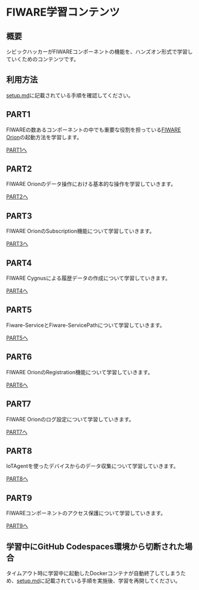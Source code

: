 # FIWARE学習コンテンツ

## 概要

シビックハッカーがFIWAREコンポーネントの機能を、ハンズオン形式で学習していくためのコンテンツです。

## 利用方法

[setup.md](setup.md)に記載されている手順を確認してください。

## PART1

FIWAREの数あるコンポーネントの中でも重要な役割を担っている[FIWARE Orion](https://fiware-orion.readthedocs.io/en/master/)の起動方法を学習します。

[PART1へ](fiware-part1/README.md)

## PART2

FIWARE Orionのデータ操作における基本的な操作を学習していきます。

[PART2へ](fiware-part2/README.md)

## PART3

FIWARE OrionのSubscription機能について学習していきます。

[PART3へ](fiware-part3/README.md)

## PART4

FIWARE Cygnusによる履歴データの作成について学習していきます。

[PART4へ](fiware-part4/README.md)

## PART5

Fiware-ServiceとFiware-ServicePathについて学習していきます。

[PART5へ](fiware-part5/README.md)

## PART6

FIWARE OrionのRegistration機能について学習していきます。

[PART6へ](fiware-part6/README.md)

## PART7

FIWARE Orionのログ設定について学習していきます。

[PART7へ](fiware-part7/README.md)

## PART8

IoTAgentを使ったデバイスからのデータ収集について学習していきます。

[PART8へ](fiware-part8/README.md)

## PART9

FIWAREコンポーネントのアクセス保護について学習していきます。

[PART9へ](fiware-part9/README.md)

## 学習中にGitHub Codespaces環境から切断された場合

タイムアウト時に学習中に起動したDockerコンテナが自動終了してしまうため、[setup.md](setup.md)に記載されている手順を実施後、学習を再開してください。
